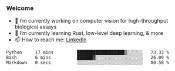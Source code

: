 
### Welcome

- 🔭 I’m currently working on computer vision for high-throughput biological assays
- 🌱 I’m currently learning Rust, low-level deep learning, & more
- 📫 How to reach me: [LinkedIn](https://www.linkedin.com/in/jeffreylemoine/)


<!--START_SECTION:waka-->

```text
Python     17 mins         ██████████████████▒░░░░░░   73.33 %
Bash       6 mins          ██████▓░░░░░░░░░░░░░░░░░░   26.09 %
Markdown   0 secs          ░░░░░░░░░░░░░░░░░░░░░░░░░   00.58 %
```

<!--END_SECTION:waka-->
